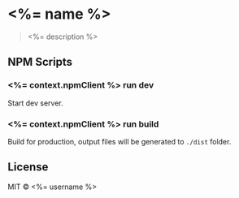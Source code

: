 # <%= name %>

> <%= description %>

## NPM Scripts

### <%= context.npmClient %> run dev

Start dev server.

### <%= context.npmClient %> run build

Build for production, output files will be generated to `./dist` folder.

## License

MIT &copy; <%= username %>
